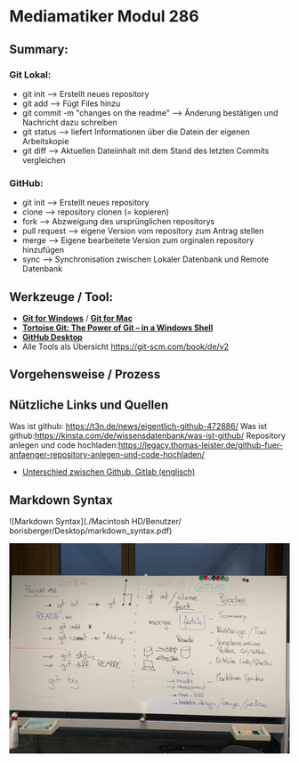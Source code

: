 # Mediamatiker Modul 286

## Summary:

### Git Lokal: 

 - git init --> Erstellt neues repository
 - git add --> Fügt Files hinzu
 - git commit -m "changes on the readme" --> Änderung bestätigen und Nachricht dazu schreiben 
 - git status --> liefert Informationen über die Datein der eigenen Arbeitskopie
 - git diff --> Aktuellen Dateiinhalt mit dem Stand des letzten Commits vergleichen
 
 ### GitHub:
 
 - git init --> Erstellt neues repository
 - clone --> repository clonen (= kopieren)
 - fork --> Abzweigung des ursprünglichen repositorys
 - pull request --> eigene Version vom repository zum Antrag stellen
 - merge --> Eigene bearbeitete Version zum orginalen repository hinzufügen
 - sync --> Synchronisation zwischen Lokaler Datenbank und Remote Datenbank
 

## Werkzeuge / Tool: 

* [**Git for Windows**](https://git-scm.com/download/win) / [**Git for Mac**](https://git-scm.com/download/mac)
* [**Tortoise Git: The Power of Git – in a Windows Shell**](https://tortoisegit.org/)
* [**GitHub Desktop**](https://desktop.github.com/)
* Alle Tools als Übersicht  https://git-scm.com/book/de/v2

## Vorgehensweise / Prozess

## Nützliche Links und Quellen
Was ist github: https://t3n.de/news/eigentlich-github-472886/
Was ist github:https://kinsta.com/de/wissensdatenbank/was-ist-github/
Repository anlegen und code hochladen:https://legacy.thomas-leister.de/github-fuer-anfaenger-repository-anlegen-und-code-hochladen/

* [Unterschied zwischen Github, Gitlab (englisch)](https://usersnap.com/blog/gitlab-github/)

## Markdown Syntax
![Markdown Syntax](./Macintosh HD⁩/Benutzer⁩/⁨borisberger⁩/Desktop⁩/markdown_syntax.pdf)

![Übersicht Wandtafel](./assets/images/wandtafel_zusammenfassung_git_github.jpeg)




